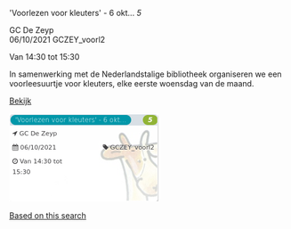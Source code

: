 'Voorlezen voor kleuters' - 6 okt... *5*

GC De Zeyp  
06/10/2021 GCZEY\_voorl2  

Van 14:30 tot 15:30

  

In samenwerking met de Nederlandstalige bibliotheek organiseren we een voorleesuurtje voor kleuters, elke eerste woensdag van de maand.  

[Bekijk](https://tickets.vgc.be/ticketingActivity/subscribe/GCZEY_voorl2)

![](64049.png)

[Based on this search](https://tickets.vgc.be/activity/index?&vrijeplaatsen=1&Age%5B%5D=3%2C4&entity=276)